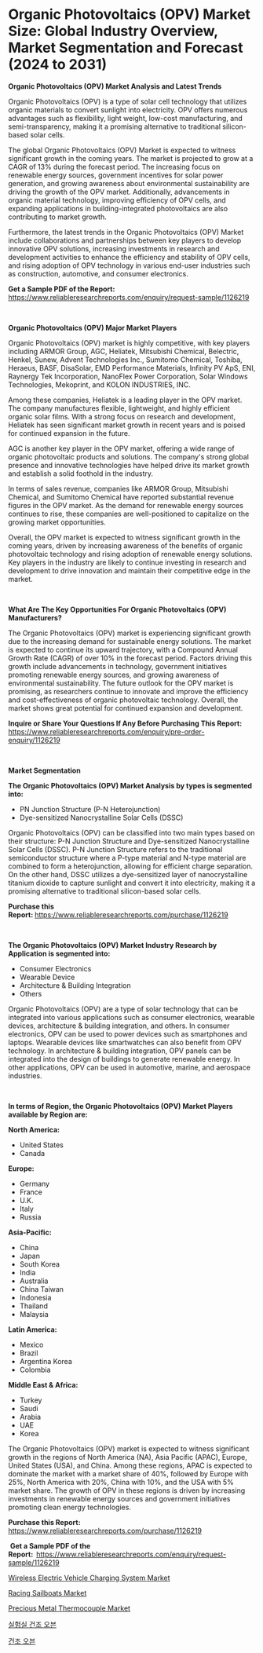 <p><h1>Organic Photovoltaics (OPV) Market Size: Global Industry Overview, Market Segmentation and Forecast (2024 to 2031)</h1></p><p><strong>Organic Photovoltaics (OPV) Market Analysis and Latest Trends</strong></p>
<p><p>Organic Photovoltaics (OPV) is a type of solar cell technology that utilizes organic materials to convert sunlight into electricity. OPV offers numerous advantages such as flexibility, light weight, low-cost manufacturing, and semi-transparency, making it a promising alternative to traditional silicon-based solar cells.</p><p>The global Organic Photovoltaics (OPV) Market is expected to witness significant growth in the coming years. The market is projected to grow at a CAGR of 13% during the forecast period. The increasing focus on renewable energy sources, government incentives for solar power generation, and growing awareness about environmental sustainability are driving the growth of the OPV market. Additionally, advancements in organic material technology, improving efficiency of OPV cells, and expanding applications in building-integrated photovoltaics are also contributing to market growth.</p><p>Furthermore, the latest trends in the Organic Photovoltaics (OPV) Market include collaborations and partnerships between key players to develop innovative OPV solutions, increasing investments in research and development activities to enhance the efficiency and stability of OPV cells, and rising adoption of OPV technology in various end-user industries such as construction, automotive, and consumer electronics.</p></p>
<p><strong>Get a Sample PDF of the Report:&nbsp;</strong> <a href="https://www.reliableresearchreports.com/enquiry/request-sample/1126219">https://www.reliableresearchreports.com/enquiry/request-sample/1126219</a></p>
<p>&nbsp;</p>
<p><strong>Organic Photovoltaics (OPV) Major Market Players</strong></p>
<p><p>Organic Photovoltaics (OPV) market is highly competitive, with key players including ARMOR Group, AGC, Heliatek, Mitsubishi Chemical, Belectric, Henkel, Sunew, Advent Technologies Inc., Sumitomo Chemical, Toshiba, Heraeus, BASF, DisaSolar, EMD Performance Materials, Infinity PV ApS, ENI, Raynergy Tek Incorporation, NanoFlex Power Corporation, Solar Windows Technologies, Mekoprint, and KOLON INDUSTRIES, INC.</p><p>Among these companies, Heliatek is a leading player in the OPV market. The company manufactures flexible, lightweight, and highly efficient organic solar films. With a strong focus on research and development, Heliatek has seen significant market growth in recent years and is poised for continued expansion in the future.</p><p>AGC is another key player in the OPV market, offering a wide range of organic photovoltaic products and solutions. The company's strong global presence and innovative technologies have helped drive its market growth and establish a solid foothold in the industry.</p><p>In terms of sales revenue, companies like ARMOR Group, Mitsubishi Chemical, and Sumitomo Chemical have reported substantial revenue figures in the OPV market. As the demand for renewable energy sources continues to rise, these companies are well-positioned to capitalize on the growing market opportunities.</p><p>Overall, the OPV market is expected to witness significant growth in the coming years, driven by increasing awareness of the benefits of organic photovoltaic technology and rising adoption of renewable energy solutions. Key players in the industry are likely to continue investing in research and development to drive innovation and maintain their competitive edge in the market.</p></p>
<p>&nbsp;</p>
<p><strong>What Are The Key Opportunities For Organic Photovoltaics (OPV) Manufacturers?</strong></p>
<p><p>The Organic Photovoltaics (OPV) market is experiencing significant growth due to the increasing demand for sustainable energy solutions. The market is expected to continue its upward trajectory, with a Compound Annual Growth Rate (CAGR) of over 10% in the forecast period. Factors driving this growth include advancements in technology, government initiatives promoting renewable energy sources, and growing awareness of environmental sustainability. The future outlook for the OPV market is promising, as researchers continue to innovate and improve the efficiency and cost-effectiveness of organic photovoltaic technology. Overall, the market shows great potential for continued expansion and development.</p></p>
<p><strong>Inquire or Share Your Questions If Any Before Purchasing This Report:</strong> <a href="https://www.reliableresearchreports.com/enquiry/pre-order-enquiry/1126219">https://www.reliableresearchreports.com/enquiry/pre-order-enquiry/1126219</a></p>
<p>&nbsp;</p>
<p><strong>Market Segmentation</strong></p>
<p><strong>The Organic Photovoltaics (OPV) Market Analysis by types is segmented into:</strong></p>
<p><ul><li>PN Junction Structure (P-N Heterojunction)</li><li>Dye-sensitized Nanocrystalline Solar Cells (DSSC)</li></ul></p>
<p><p>Organic Photovoltaics (OPV) can be classified into two main types based on their structure: P-N Junction Structure and Dye-sensitized Nanocrystalline Solar Cells (DSSC). P-N Junction Structure refers to the traditional semiconductor structure where a P-type material and N-type material are combined to form a heterojunction, allowing for efficient charge separation. On the other hand, DSSC utilizes a dye-sensitized layer of nanocrystalline titanium dioxide to capture sunlight and convert it into electricity, making it a promising alternative to traditional silicon-based solar cells.</p></p>
<p><strong>Purchase this Report:&nbsp;</strong><a href="https://www.reliableresearchreports.com/purchase/1126219">https://www.reliableresearchreports.com/purchase/1126219</a></p>
<p>&nbsp;</p>
<p><strong>The Organic Photovoltaics (OPV) Market Industry Research by Application is segmented into:</strong></p>
<p><ul><li>Consumer Electronics</li><li>Wearable Device</li><li>Architecture & Building Integration</li><li>Others</li></ul></p>
<p><p>Organic Photovoltaics (OPV) are a type of solar technology that can be integrated into various applications such as consumer electronics, wearable devices, architecture & building integration, and others. In consumer electronics, OPV can be used to power devices such as smartphones and laptops. Wearable devices like smartwatches can also benefit from OPV technology. In architecture & building integration, OPV panels can be integrated into the design of buildings to generate renewable energy. In other applications, OPV can be used in automotive, marine, and aerospace industries.</p></p>
<p>&nbsp;</p>
<p><strong>In terms of Region, the Organic Photovoltaics (OPV) Market Players available by Region are:</strong></p>
<p>
    <p> <strong> North America: </strong>
        <ul>
            <li>United States</li>
            <li>Canada</li>
        </ul>
        </p> 
    <p> <strong> Europe: </strong>
        <ul>
            <li>Germany</li>
            <li>France</li>
            <li>U.K.</li>
            <li>Italy</li>
            <li>Russia</li>
        </ul>
        </p> 
    <p> <strong> Asia-Pacific: </strong>
        <ul>
            <li>China</li>
            <li>Japan</li>
            <li>South Korea</li>
            <li>India</li>
            <li>Australia</li>
            <li>China Taiwan</li>
            <li>Indonesia</li>
            <li>Thailand</li>
            <li>Malaysia</li>
        </ul>
        </p> 
    <p> <strong> Latin America: </strong>
        <ul>
            <li>Mexico</li>
            <li>Brazil</li>
            <li>Argentina Korea</li>
            <li>Colombia</li>
        </ul>
        </p> 
    <p> <strong> Middle East & Africa: </strong>
        <ul>
            <li>Turkey</li>
            <li>Saudi</li>
            <li>Arabia</li>
            <li>UAE</li>
            <li>Korea</li>
        </ul>
    </p>
    </p>
<p><p>The Organic Photovoltaics (OPV) market is expected to witness significant growth in the regions of North America (NA), Asia Pacific (APAC), Europe, United States (USA), and China. Among these regions, APAC is expected to dominate the market with a market share of 40%, followed by Europe with 25%, North America with 20%, China with 10%, and the USA with 5% market share. The growth of OPV in these regions is driven by increasing investments in renewable energy sources and government initiatives promoting clean energy technologies.</p></p>
<p><strong>Purchase this Report: </strong><a href="https://www.reliableresearchreports.com/purchase/1126219">https://www.reliableresearchreports.com/purchase/1126219</a></p>
<p>&nbsp;<strong>Get a Sample PDF of the Report:&nbsp;&nbsp;</strong><a href="https://www.reliableresearchreports.com/enquiry/request-sample/1126219">https://www.reliableresearchreports.com/enquiry/request-sample/1126219</a></p>
<p><strong></strong></p>
<p><p><a href="https://issuu.com/reportprime-2/docs/wireless-electric-vehicle-charging-system-market-s">Wireless Electric Vehicle Charging System Market</a></p><p><a href="https://issuu.com/reportprime-2/docs/racing-sailboats-market-size-2030.pptx">Racing Sailboats Market</a></p><p><a href="https://github.com/mbisetmhermsr/Market-Research-Report-List-1/blob/main/precious-metal-thermocouple-market.md">Precious Metal Thermocouple Market</a></p><p><a href="https://github.com/TrevorKruvalis5678/Market-Research-Report-List-1/blob/main/654488511718.md">실험실 건조 오븐</a></p><p><a href="https://github.com/lzuwsfreyoq70/Market-Research-Report-List-1/blob/main/885795911717.md">건조 오븐</a></p></p>